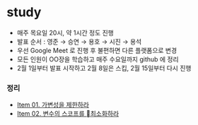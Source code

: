 # study

* 매주 목요일 20시, 약 1시간 정도 진행
* 발표 순서 : 영준 → 승연 → 용호 → 시진 → 용석
* 우선 Google Meet 로 진행 후 불편하면 다른 플랫폼으로 변경
* 모든 인원이 OO장을 학습하고 매주 수요일까지 github 에 정리
* 2월 1일부터 발표 시작하고 2월 8일은 스킵, 2월 15일부터 다시 진행

### 정리
* [Item 01. 가변성을 제한하라](https://github.com/study-playground/effective-kotlin-study/issues/1)
* [Item 02. 변수의 스코프를 최소화하라](https://github.com/study-playground/effective-kotlin-study/issues/2)
